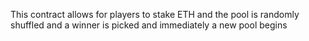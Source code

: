 This contract allows for players to stake ETH and the pool is randomly shuffled and a winner is picked and immediately a new pool begins 